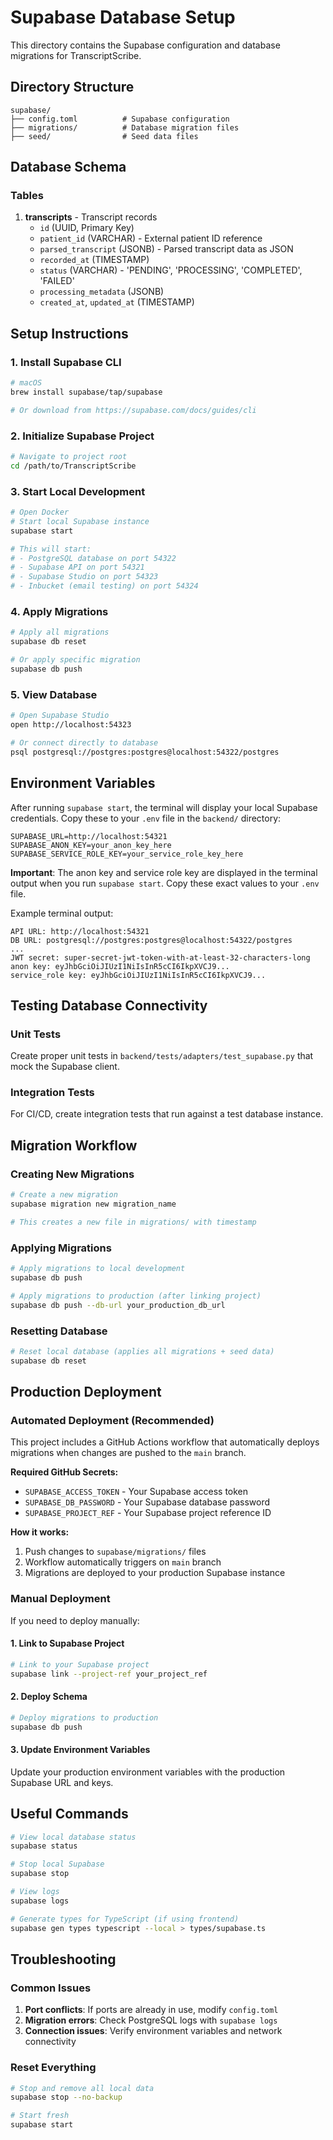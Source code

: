 # Supabase Database Setup

This directory contains the Supabase configuration and database migrations for TranscriptScribe.

## Directory Structure

```
supabase/
├── config.toml          # Supabase configuration
├── migrations/          # Database migration files
├── seed/                # Seed data files
```

## Database Schema

### Tables

1. **transcripts** - Transcript records
   - `id` (UUID, Primary Key)
   - `patient_id` (VARCHAR) - External patient ID reference
   - `parsed_transcript` (JSONB) - Parsed transcript data as JSON
   - `recorded_at` (TIMESTAMP)
   - `status` (VARCHAR) - 'PENDING', 'PROCESSING', 'COMPLETED', 'FAILED'
   - `processing_metadata` (JSONB)
   - `created_at`, `updated_at` (TIMESTAMP)

## Setup Instructions

### 1. Install Supabase CLI

```bash
# macOS
brew install supabase/tap/supabase

# Or download from https://supabase.com/docs/guides/cli
```

### 2. Initialize Supabase Project

```bash
# Navigate to project root
cd /path/to/TranscriptScribe
```

### 3. Start Local Development

```bash
# Open Docker
# Start local Supabase instance
supabase start

# This will start:
# - PostgreSQL database on port 54322
# - Supabase API on port 54321
# - Supabase Studio on port 54323
# - Inbucket (email testing) on port 54324
```

### 4. Apply Migrations

```bash
# Apply all migrations
supabase db reset

# Or apply specific migration
supabase db push
```

### 5. View Database

```bash
# Open Supabase Studio
open http://localhost:54323

# Or connect directly to database
psql postgresql://postgres:postgres@localhost:54322/postgres
```

## Environment Variables

After running `supabase start`, the terminal will display your local Supabase credentials. Copy these to your `.env` file in the `backend/` directory:

```env
SUPABASE_URL=http://localhost:54321
SUPABASE_ANON_KEY=your_anon_key_here
SUPABASE_SERVICE_ROLE_KEY=your_service_role_key_here
```

**Important**: The anon key and service role key are displayed in the terminal output when you run `supabase start`. Copy these exact values to your `.env` file.

Example terminal output:
```
API URL: http://localhost:54321
DB URL: postgresql://postgres:postgres@localhost:54322/postgres
...
JWT secret: super-secret-jwt-token-with-at-least-32-characters-long
anon key: eyJhbGciOiJIUzI1NiIsInR5cCI6IkpXVCJ9...
service_role key: eyJhbGciOiJIUzI1NiIsInR5cCI6IkpXVCJ9...
```

## Testing Database Connectivity

### Unit Tests
Create proper unit tests in `backend/tests/adapters/test_supabase.py` that mock the Supabase client.

### Integration Tests
For CI/CD, create integration tests that run against a test database instance.

## Migration Workflow

### Creating New Migrations

```bash
# Create a new migration
supabase migration new migration_name

# This creates a new file in migrations/ with timestamp
```

### Applying Migrations

```bash
# Apply migrations to local development
supabase db push

# Apply migrations to production (after linking project)
supabase db push --db-url your_production_db_url
```

### Resetting Database

```bash
# Reset local database (applies all migrations + seed data)
supabase db reset
```

## Production Deployment

### Automated Deployment (Recommended)

This project includes a GitHub Actions workflow that automatically deploys migrations when changes are pushed to the `main` branch.

**Required GitHub Secrets:**
- `SUPABASE_ACCESS_TOKEN` - Your Supabase access token
- `SUPABASE_DB_PASSWORD` - Your Supabase database password  
- `SUPABASE_PROJECT_REF` - Your Supabase project reference ID

**How it works:**
1. Push changes to `supabase/migrations/` files
2. Workflow automatically triggers on `main` branch
3. Migrations are deployed to your production Supabase instance

### Manual Deployment

If you need to deploy manually:

#### 1. Link to Supabase Project

```bash
# Link to your Supabase project
supabase link --project-ref your_project_ref
```

#### 2. Deploy Schema

```bash
# Deploy migrations to production
supabase db push
```

#### 3. Update Environment Variables

Update your production environment variables with the production Supabase URL and keys.

## Useful Commands

```bash
# View local database status
supabase status

# Stop local Supabase
supabase stop

# View logs
supabase logs

# Generate types for TypeScript (if using frontend)
supabase gen types typescript --local > types/supabase.ts
```

## Troubleshooting

### Common Issues

1. **Port conflicts**: If ports are already in use, modify `config.toml`
2. **Migration errors**: Check PostgreSQL logs with `supabase logs`
3. **Connection issues**: Verify environment variables and network connectivity

### Reset Everything

```bash
# Stop and remove all local data
supabase stop --no-backup

# Start fresh
supabase start
``` 